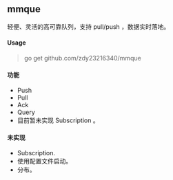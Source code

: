 ## mmque
轻便、灵活的高可靠队列，支持 pull/push ，数据实时落地。

#### Usage
> go get github.com/zdy23216340/mmque

#### 功能
- Push 
- Pull
- Ack
- Query
- 目前暂未实现 Subscription 。

#### 未实现
- Subscription.
- 使用配置文件启动。
- 分布。

